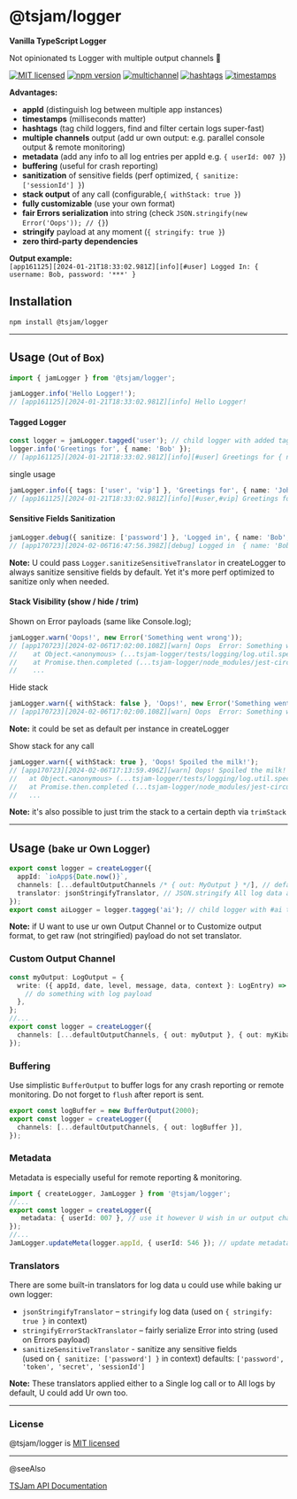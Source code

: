 # @tsjam/logger

**Vanilla TypeScript Logger**

Not opinionated ts Logger with multiple output channels 🍰

[![MIT licensed](https://img.shields.io/badge/license-MIT-blue)](https://github.com/am0wa/tsjam-logger/blob/main/LICENSE)
[![npm version](https://badge.fury.io/js/%40tsjam%2Flogger.svg)](https://badge.fury.io/js/%40tsjam%2Flogger)
[![multichannel](https://img.shields.io/badge/multichannel%20output-8A2BE2)](#usage-bake-ur-own-logger)
[![hashtags](https://img.shields.io/badge/%23hashtags-blue)](#tagged-logger)
[![timestamps](https://img.shields.io/badge/timestamps-blue)](#tagged-logger)

**Advantages:**

- **appId** (distinguish log between multiple app instances)
- **timestamps** (milliseconds matter)
- **hashtags** (tag child loggers, find and filter certain logs super-fast)
- **multiple channels** output (add ur own output: e.g. parallel console output & remote monitoring)
- **metadata** (add any info to all log entries per appId e.g. `{ userId: 007 }`)
- **buffering** (useful for crash reporting)
- **sanitization** of sensitive fields (perf optimized, `{ sanitize: ['sessionId'] }`)
- **stack output** of any call (configurable,`{ withStack: true }`)
- **fully customizable** (use your own format)
- **fair Errors serialization** into string (check `JSON.stringify(new Error('Oops')); // {}`)
- **stringify** payload at any moment (`{ stringify: true }`)
- **zero third-party dependencies**

**Output example:**  
`[app161125][2024-01-21T18:33:02.981Z][info][#user] Logged In: { username: Bob, password: '***' }`

## Installation

```
npm install @tsjam/logger
```

---

## Usage <small>(Out of Box)</small>

```typescript
import { jamLogger } from '@tsjam/logger';

jamLogger.info('Hello Logger!');
// [app161125][2024-01-21T18:33:02.981Z][info] Hello Logger!
```

#### Tagged Logger

```typescript
const logger = jamLogger.tagged('user'); // child logger with added tags
logger.info('Greetings for', { name: 'Bob' });
// [app161125][2024-01-21T18:33:02.981Z][info][#user] Greetings for { name: 'Bob' }
```

single usage

```typescript
jamLogger.info({ tags: ['user', 'vip'] }, 'Greetings for', { name: 'John' });
// [app161125][2024-01-21T18:33:02.981Z][info][#user,#vip] Greetings for { name: 'John' }
```

#### Sensitive Fields Sanitization

```typescript
jamLogger.debug({ sanitize: ['password'] }, 'Logged in', { name: 'Bob', password: 'ABC' });
// [app170723][2024-02-06T16:47:56.398Z][debug] Logged in  { name: 'Bob', password: '***' }
```

**Note:** U could pass `Logger.sanitizeSensitiveTranslator` in createLogger to always sanitize sensitive fields by default. Yet it's more perf optimized to sanitize only when needed.

#### Stack Visibility (show / hide / trim)

Shown on Error payloads (same like Console.log);

```typescript
jamLogger.warn('Oops!', new Error('Something went wrong'));
// [app170723][2024-02-06T17:02:00.108Z][warn] Oops  Error: Something went wrong
//    at Object.<anonymous> (...tsjam-logger/tests/logging/log.util.spec.ts:10:49)
//    at Promise.then.completed (...tsjam-logger/node_modules/jest-circus/build/utils.js:298:28)
//    ...
```

Hide stack

```typescript
jamLogger.warn({ withStack: false }, 'Oops!', new Error('Something went wrong'));
// [app170723][2024-02-06T17:02:00.108Z][warn] Oops  Error: Something went wrong
```

**Note:** it could be set as default per instance in createLogger

Show stack for any call

```typescript
jamLogger.warn({ withStack: true }, 'Oops! Spoiled the milk!');
// [app170723][2024-02-06T17:13:59.496Z][warn] Oops! Spoiled the milk! Stack:
//   at Object.<anonymous> (...tsjam-logger/tests/logging/log.util.spec.ts:10:15)
//   at Promise.then.completed (...tsjam-logger/node_modules/jest-circus/build/utils.js:298:28)
//   ...
```

**Note:** it's also possible to just trim the stack to a certain depth via `trimStack`

---

## Usage <small>(bake ur Own Logger)</small>

```typescript
export const logger = createLogger({
  appId: `ioApp${Date.now()}`,
  channels: [...defaultOutputChannels /* { out: MyOutput } */], // default output channel is ConsoleOutput
  translator: jsonStringifyTranslator, // JSON.stringify All log data arguments
});
export const aiLogger = logger.taggeg('ai'); // child logger with #ai tag
```

**Note:** if U want to use ur own Output Channel or to Customize output format,
to get raw (not stringified) payload do not set translator.

### Custom Output Channel

```typescript
const myOutput: LogOutput = {
  write: ({ appId, date, level, message, data, context }: LogEntry) => {
    // do something with log payload
  },
};
//...
export const logger = createLogger({
  channels: [...defaultOutputChannels, { out: myOutput }, { out: myKibanaOutput }],
});
```

### Buffering

Use simplistic `BufferOutput` to buffer logs for any crash reporting or remote monitoring.
Do not forget to `flush` after report is sent.

```typescript
export const logBuffer = new BufferOutput(2000);
export const logger = createLogger({
  channels: [...defaultOutputChannels, { out: logBuffer }],
});
```

### Metadata

Metadata is especially useful for remote reporting & monitoring.

```typescript
import { createLogger, JamLogger } from '@tsjam/logger';
//...
export const logger = createLogger({
   metadata: { userId: 007 }, // use it however U wish in ur output channel next to log entry
});
//...
JamLogger.updateMeta(logger.appId, { userId: 546 }); // update metadata
```

### Translators

There are some built-in translators for log data u could use while baking ur own logger:

- `jsonStringifyTranslator` – `stringify` log data (used on `{ stringify: true }` in context)
- `stringifyErrorStackTranslator` – fairly serialize Error into string (used on Errors payload)
- `sanitizeSensitiveTranslator` - sanitize any sensitive fields  
   (used on `{ sanitize: ['password'] }` in context) defaults: `['password', 'token', 'secret', 'sessionId']`

**Note:** These translators applied either to a Single log call or to All logs by default, U could add Ur own too.

---

### License

@tsjam/logger is [MIT licensed](https://github.com/am0wa/tsjam-logger/blob/main/LICENSE)

---

@seeAlso

[TSJam API Documentation](https://am0wa.github.io/tsjam/modules.html)
